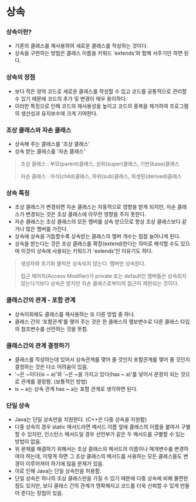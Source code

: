 # 상속

### 상속이란?
* 기존의 클래스를 재사용하여 새로운 클래스를 작성하는 것이다.
* 상속을 구현하는 방법은 클래스 이름을 키워드 'extends'와 함께 서주기만 하면 된다.

### 상속의 장점
* 보다 적은 양의 코드로 새로운 클래스를 작성할 수 있고 코드를 공통적으로 관리할 수 있기 때문에 코드의 추가 및 변경이 매우 용이하다.
* 이러한 특징으로 인해 코드의 재사용성을 높이고 코드의 중복을 제거하여 프로그램의 생산성과 유지보수에 크게 기여한다.

### 조상 클래스와 자손 클래스
* 상속해 주는 클래스를 '조상 클래스'
* 상속 받는 클래스를 '자손 클래스'
> 조상 클래스 : 부모(parent)클래스, 상위(super)클래스, 기반(base)클래스
>
> 자손 클래스 : 자식(child)클래스, 하위(sub)클래스, 파생된(derived)클래스

### 상속 특징
* 조상 클래스가 변경되면 자손 클래스는 자동적으로 영향을 받게 되지만, 자손 클래스가 변경되는 것은 조상 클래스에 아무런 영향을 주지 못한다.
* 자손 클래스는 조상 클래스의 모든 멤버를 상속 받으므로 항상 조상 클래스보다 같거나 많은 멤버를 가진다.
* 상속에 상속을 거듭할수록 상속받는 클래스의 멤버 개수는 점점 늘어나게 된다.
* 상속을 받는다는 것은 조상 클래스를 확장(extend)한다는 의미로 해석할 수도 있으며 이것이 상속에 사용되는 키워드가 'extends'인 이유기도 하다.
> 생성자와 초기화 블럭은 상속되지 않는다. 멤버만 상속된다.
>
> 접근 제어자(Access Modifier)가 private 또는 default인 멤버들은 상속되지 않는다기보다 상속은 받지만 자손 클래스로부터의 접근이 제한되는 것이다.

### 클래스간의 관계 - 포함 관계
* 상속이외에도 클래스를 재사용하는 또 다른 방법 중 하나.
* 클래스 간의 '포함관계'를 맺어 주는 것은 한 클래스의 멤보변수로 다른 클래스 타입의 참조변수를 선언하는 것을 뜻함.

### 클래스간의 관계 결정하기
* 클래스를 작성하는데 있어서 상속관계를 맺어 줄 것인지 포함관계를 맺어 줄 것인지 결정하는 것은 다소 어려움이 있음.
* '~은 ~이다(is ~ a)'와 '~은 ~을 가지고 있다(has ~ a)'를 넣어서 문장이 되는 것으로 관계를 결정함. (보통적인 방법)
* is ~ a는 상속 관계 has ~ a는 포함 관계로 생각하면 된다.

### 단일 상속
* Java는 단일 상속만을 지원한다. (C++은 다중 상속을 지원함)
* 다중 상속의 경우 static 메서드라면 메서드 이름 앞에 클래스의 이름을 붙여서 구별할 수 있지만,
  인스턴스 메서드일 경우 선언부가 같은 두 메서드를 구별할 수 있는 방법이 없음.
* 위 문제를 해결하기 위해서는 조상 클래스의 메서드의 이름이나 매개변수를 변경하여야 하는데, 이렇게 하면 그 조상 클래스의 메서드를 사용하는 모든 클래스들도 변경이 이루어져야 하기에
  많음 문제가 있음.
* 이로 인해 Java는 단일 상속만을 허용함.
* 단일 상속은 하나의 조상 클래스만을 가질 수 있기 때문에 다중 상속에 비해 불편한 점도 있지만, 보다 클래스 간의 관계가 명확해지고 코드를 더욱 신뢰할 수 있게 만들어 준다는 장점이 있음.
